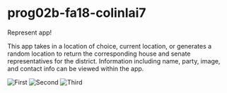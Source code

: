 # prog02b-fa18-colinlai7

Represent app!

This app takes in a location of choice, current location, or generates a random location to return the corresponding house and senate representatives for the district. Information including name, party, image, and contact info can be viewed within the app.

![First](https://github.com/cs160-berkeley/prog02b-fa18-colinlai7/blob/master/readimages/mainrepresent.PNG)
![Second](https://github.com/cs160-berkeley/prog02b-fa18-colinlai7/blob/master/readimages/multirep.png)
![Third](https://github.com/cs160-berkeley/prog02b-fa18-colinlai7/blob/master/readimages/detailview.PNG)
